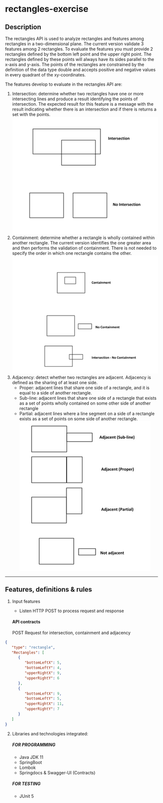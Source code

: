 # rectangles-exercise

## Description

The rectangles API is used to analyze rectangles and features among rectangles in a two-dimensional 
plane. The current version validate 3 features among 2 rectangles. To evaluate the features 
you must provide 2 rectangles defined by the bottom left point and the upper right point. The
rectangles defined by these points will always have its sides parallel to the x-axis and y-axis.
The points of the rectangles are constrained by the definition of the data type double and 
accepts positive and negative values in every quadrant of the xy-coordinates.

The features develop to evaluate in the rectangles API are:
1. Intersection: determine whether two rectangles have one or more intersecting lines and produce a result 
identifying the points of intersection. The expected result for this feature is a message with the result indicating
whether there is an intersection and if there is returns a set with the points.
   ![Intersection](https://github.com/danielfhb579/rectangles-api/blob/main/intersection.jpg?raw=true)
2. Containment: determine whether a rectangle is wholly contained within another rectangle. The current version 
identifies the one greater area and then performs the validation of containment. There is not needed to specify the order
in which one rectangle contains the other.
   ![Containment](https://github.com/danielfhb579/rectangles-api/blob/main/containment.jpg?raw=true)
3. Adjacency: detect whether two rectangles are adjacent. Adjacency is defined as the sharing of at least one side.
   - Proper: adjacent lines that share one side of a rectangle, and it is equal to a side of another rectangle.
   - Sub-line: adjacent lines that share one side of a rectangle that exists as a set of points wholly contained on 
     some other side of another rectangle
   - Partial: adjacent lines where a line segment on a side of a rectangle exists as a set of points on some side of 
     another rectangle.
   ![Adjacency](https://github.com/danielfhb579/rectangles-api/blob/main/adjacency.jpg?raw=true)

---
Features, definitions & rules
---

1. Input features
   - Listen HTTP POST to process request and response

   #### API contracts
      POST Request for intersection, containment and adjacency
```json
{
   "type": "rectangle",
   "Rectangles": [
      {
         "bottomLeftX": 5,
         "bottomLeftY": 4,
         "upperRightX": 9,
         "upperRightY": 6
      },
      {
         "bottomLeftX": 9,
         "bottomLeftY": 5,
         "upperRightX": 11,
         "upperRightY": 7
      }
   ]
}
```

2. Libraries and technologies integrated:

   ##### FOR PROGRAMMING
    - Java JDK 11
    - SpringBoot
    - Lombok
    - Springdocs & Swagger-UI (Contracts)


   ##### FOR TESTING
    - JUnit 5
